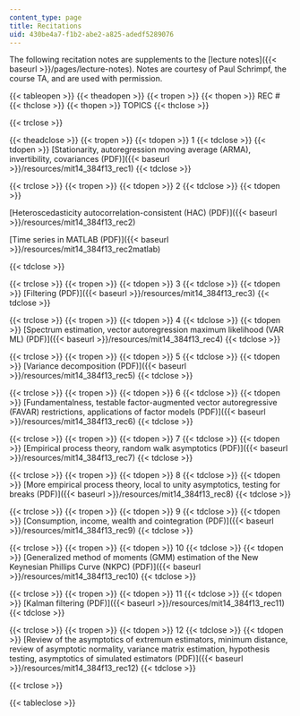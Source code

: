 ```yaml
---
content_type: page
title: Recitations
uid: 430be4a7-f1b2-abe2-a825-adedf5289076
---
```


The following recitation notes are supplements to the [lecture notes]({{< baseurl >}}/pages/lecture-notes). Notes are courtesy of Paul Schrimpf, the course TA, and are used with permission.

{{< tableopen >}}
{{< theadopen >}}
{{< tropen >}}
{{< thopen >}}
REC #
{{< thclose >}}
{{< thopen >}}
TOPICS
{{< thclose >}}

{{< trclose >}}

{{< theadclose >}}
{{< tropen >}}
{{< tdopen >}}
1
{{< tdclose >}}
{{< tdopen >}}
[Stationarity, autoregression moving average (ARMA), invertibility, covariances (PDF)]({{< baseurl >}}/resources/mit14_384f13_rec1)
{{< tdclose >}}

{{< trclose >}}
{{< tropen >}}
{{< tdopen >}}
2
{{< tdclose >}}
{{< tdopen >}}


[Heteroscedasticity autocorrelation-consistent (HAC) (PDF)]({{< baseurl >}}/resources/mit14_384f13_rec2)

[Time series in MATLAB (PDF)]({{< baseurl >}}/resources/mit14_384f13_rec2matlab)


{{< tdclose >}}

{{< trclose >}}
{{< tropen >}}
{{< tdopen >}}
3
{{< tdclose >}}
{{< tdopen >}}
[Filtering (PDF)]({{< baseurl >}}/resources/mit14_384f13_rec3)
{{< tdclose >}}

{{< trclose >}}
{{< tropen >}}
{{< tdopen >}}
4
{{< tdclose >}}
{{< tdopen >}}
[Spectrum estimation, vector autoregression maximum likelihood (VAR ML) (PDF)]({{< baseurl >}}/resources/mit14_384f13_rec4)
{{< tdclose >}}

{{< trclose >}}
{{< tropen >}}
{{< tdopen >}}
5
{{< tdclose >}}
{{< tdopen >}}
[Variance decomposition (PDF)]({{< baseurl >}}/resources/mit14_384f13_rec5)
{{< tdclose >}}

{{< trclose >}}
{{< tropen >}}
{{< tdopen >}}
6
{{< tdclose >}}
{{< tdopen >}}
[Fundamentalness, testable factor-augmented vector autoregressive (FAVAR) restrictions, applications of factor models (PDF)]({{< baseurl >}}/resources/mit14_384f13_rec6)
{{< tdclose >}}

{{< trclose >}}
{{< tropen >}}
{{< tdopen >}}
7
{{< tdclose >}}
{{< tdopen >}}
[Empirical process theory, random walk asymptotics (PDF)]({{< baseurl >}}/resources/mit14_384f13_rec7)
{{< tdclose >}}

{{< trclose >}}
{{< tropen >}}
{{< tdopen >}}
8
{{< tdclose >}}
{{< tdopen >}}
[More empirical process theory, local to unity asymptotics, testing for breaks (PDF)]({{< baseurl >}}/resources/mit14_384f13_rec8)
{{< tdclose >}}

{{< trclose >}}
{{< tropen >}}
{{< tdopen >}}
9
{{< tdclose >}}
{{< tdopen >}}
[Consumption, income, wealth and cointegration (PDF)]({{< baseurl >}}/resources/mit14_384f13_rec9)
{{< tdclose >}}

{{< trclose >}}
{{< tropen >}}
{{< tdopen >}}
10
{{< tdclose >}}
{{< tdopen >}}
[Generalized method of moments (GMM) estimation of the New Keynesian Phillips Curve (NKPC) (PDF)]({{< baseurl >}}/resources/mit14_384f13_rec10)
{{< tdclose >}}

{{< trclose >}}
{{< tropen >}}
{{< tdopen >}}
11
{{< tdclose >}}
{{< tdopen >}}
[Kalman filtering (PDF)]({{< baseurl >}}/resources/mit14_384f13_rec11)
{{< tdclose >}}

{{< trclose >}}
{{< tropen >}}
{{< tdopen >}}
12
{{< tdclose >}}
{{< tdopen >}}
[Review of the asymptotics of extremum estimators, minimum distance, review of asymptotic normality, variance matrix estimation, hypothesis testing, asymptotics of simulated estimators (PDF)]({{< baseurl >}}/resources/mit14_384f13_rec12)
{{< tdclose >}}

{{< trclose >}}

{{< tableclose >}}